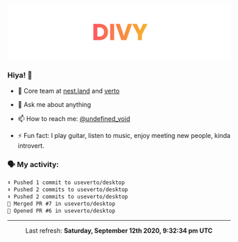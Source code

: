 
![](https://github.com/divy-work/divy-work/raw/master/assets/divy.png)

### Hiya! 👋

- 🔭 Core team at [nest.land](https://github.com/nestdotland/nest.land) and [verto](https://github.com/useverto/verto)

- 💬 Ask me about anything

- 📫 How to reach me: [@undefined_void](https://instagram.com/divy.exe)

- ⚡ Fun fact: I play guitar, listen to music, enjoy meeting new people, kinda introvert.

### 🗣 My activity:

```
⬆️ Pushed 1 commit to useverto/desktop
⬆️ Pushed 2 commits to useverto/desktop
⬆️ Pushed 2 commits to useverto/desktop
🎉 Merged PR #7 in useverto/desktop
💪 Opened PR #6 in useverto/desktop
```

------------
<p align="center">Last refresh: <b>Saturday, September 12th 2020, 9:32:34 pm UTC</b></p>
